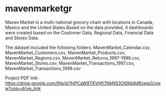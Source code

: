 # mavenmarketgr
Maven Market is a multi-national grocery chain with locations in Canada, Mexico and the United States.Based on the data provided, 4 dashboards were created based on the Customer Data, Regional Data, Financial Data and Stores Data.

The dataset included the following folders: MavenMarket_Calendar.csv, MavenMarket_Customers.csv, MavenMarket_Products.csv, MavenMarket_Regions.csv, MavenMarket_Returns_1997-1998.csv, MavenMarket_Stores.csv, MavenMarket_Transactions_1997.csv, MavenMarket_Transactions_1998.csv

Project PDF link: https://drive.google.com/file/d/1hjPCaW8TKVHfi7NkNS3O69jb8dRzeipG/view?usp=drive_link
